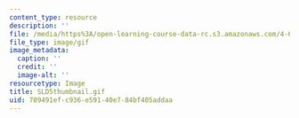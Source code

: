 ```yaml
---
content_type: resource
description: ''
file: /media/https%3A/open-learning-course-data-rc.s3.amazonaws.com/4-614-religious-architecture-and-islamic-cultures-fall-2002/709491efc936e59140e784bf405addaa_SLD5thumbnail.gif
file_type: image/gif
image_metadata:
  caption: ''
  credit: ''
  image-alt: ''
resourcetype: Image
title: SLD5thumbnail.gif
uid: 709491ef-c936-e591-40e7-84bf405addaa
---
```

